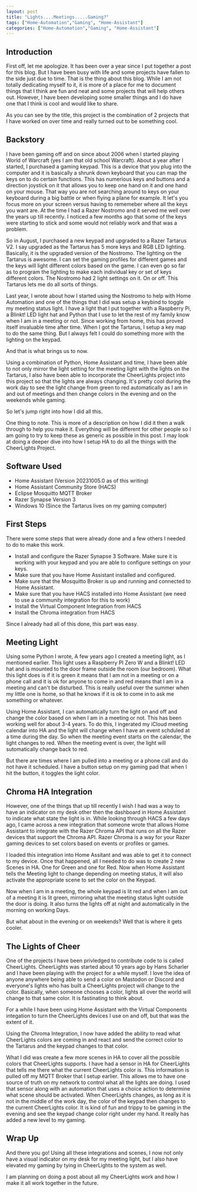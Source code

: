 ```yaml
---
layout: post
title: "Lights....Meetings.....Gaming?"
tags: ["Home-Automation","Gaming", "Home-Assistant"]
categories: ["Home-Automation","Gaming", "Home-Assistant"]
---
```


## Introduction

First off, let me apologize. It has been over a year since I put together a post for this blog. But I have been busy with life and some projects have fallen to the side just due to time. That is the thing about this blog. While I am not totally dedicating myself to it, it is more of a place for me to document things that I think are fun and neat and some projects that will help others out. However, I have been developing some smaller things and I do have one that I think is cool and would like to share. 

As you can see by the title, this project is the combination of 2 projects that I have worked on over time and really turned out to be something cool.

## Backstory

I have been gaming off and on since about 2006 when I started playing World of Warcraft (yes I am that old school Warcraft). About a year after I started, I purchased a gaming keypad. This is a device that you plug into the computer and it is basically a shrunk down keyboard that you can map the keys on to do certain functions. This has numerious keys and buttons and a direction joystick on it that allows you to keep one hand on it and one hand on your mouse. That way you are not searching around to keys on your keyboard during a big battle or when flying a plane for example. It let's you focus more on your screen versus having to rememeber where all the keys you want are. At the time I had a Razer Nostromo and it served me well over the years up till recently. I noticed a few months ago that some of the keys were starting to stick and some would not reliably work and that was a problem. 

So in August, I purchased a new keypad and upgraded to a Razer Tartarus V2. I say upgraded as the Tartarus has 5 more keys and RGB LED lighting. Basically, it is the upgraded version of the Nostromo. The lighting on the Tartarus is awesome. I can set the gaming profiles for different games and the keys will light different colors based on the game. I can even go so far as to program the lighting to make each individual key or set of keys different colors. The Nostromo had 2 light settings on it. On or off. This Tartarus lets me do all sorts of things.

Last year, I wrote about how I started using the Nostromo to help with Home Automation and one of the things that I did was setup a keybind to toggle my meeting status light. I have a light that I put together with a Raspberry Pi, a Blinkt! LED light hat and Python that I use to let the rest of my family know when I am in a meeting or not. Since working from home, this has proved itself invaluable time after time. When I got the Tartarus, I setup a key map to do the same thing. But I always felt I could do something more with the lighting on the keypad. 

And that is what brings us to now.

Using a combination of Python, Home Assistant and time, I have been able to not only mirror the light setting for the meeting light with the lights on the Tartarus, I also have been able to incorporate the CheerLights project into this project so that the lights are always changing. It's pretty cool during the work day to see the light change from green to red automatically as I am in and out of meetings and then change colors in the evening and on the weekends while gaming.

So let's jump right into how I did all this.

One thing to note. This is more of a description on how I did it then a walk through to help you make it. Everything will be different for other people so I am going to try to keep these as generic as possible in this post. I may look at doing a deeper dive into how I setup HA to do all the things with the CheerLights Project. 

## Software Used

- Home Assistant (Version 20231005.0 as of this writing)
- Home Assistant Community Store (HACS)
- Eclipse Mosquitto MQTT Broker
- Razer Synapse Version 3
- Windows 10 (Since the Tartarus lives on my gaming computer)

## First Steps

There were some steps that were already done and a few others I needed to do to make this work.

- Install and configure the Razer Synapse 3 Software. Make sure it is working with your keypad and you are able to configure settings on your keys.
- Make sure that you have Home Assistant installed and configured.
- Make sure that the Mosquitto Broker is up and running and connected to Home Assistant. 
- Make sure that you have HACS installed into Home Assistant (we need to use a community integration for this to work)
- Install the Virtual Component Integration from HACS
- Install the Chroma integration from HACS

Since I already had all of this done, this part was easy.

## Meeting Light

Using some Python I wrote, A few years ago I created a meeting light, as I mentioned earlier. This light uses a Raspberry PI Zero W and a Blinkt! LED hat and is mounted to the door frame outside the room (our bedroom). What this light does is if it is green it means that I am not in a meeting or on a phone call and it is ok for anyone to come in and red means that I am in a meeting and can't be disturbed. This is really useful over the summer when my little one is home, so that he knows if it is ok to come in to ask me something or whatever. 

Using Home Assistant, I can automatically turn the light on and off and change the color based on when I am in a meeting or not. This has been working well for about 3-4 years. To do this, I ingerated my iCloud meeting calendar into HA and the light will change when I have an event schduled at a time during the day. So when the meeting event starts on the calendar, the light changes to red. When the meeting event is over, the light will sutomatically change back to red.

But there are times where I am pulled into a meeting or a phone call and do not have it scheduled. I have a button setup on my gaming pad that when I hit the button, it toggles the light color.

## Chroma HA Integration

However, one of the things that up till recently I wish I had was a way to have an indicator on my desk other then the dashboard in Home Assistant to indicate what state the light is in. While looking through HACS a few days ago, I came across a new integration that someone wrote that allows Home Assistant to integrate with the Razer Chroma API that runs on all the Razer devices that support the Chroma API. Razer Chroma is a way for your Razer gaming devices to set colors based on events or profiles or games. 

I loaded this integration into Home Assitant and was able to get it to connect to my device. Once that happened, all I needed to do was to create 2 new Scenes in HA. One for Green and one for Red. Now when Home Assistant tells the Meeting light to change depending on meeting status, it will also activate the appropriate scene to set the color on the Keypad.

Now when I am in a meeting, the whole keypad is lit red and when I am out of a meeting it is lit green, mirroring what the meeting status light outside the door is doing. It also turns the lights off at night and automatically in the morning on working Days.

But what about in the evening or on weekends? Well that is where it gets cooler.

## The Lights of Cheer

One of the projects I have been privledged to contribute code to is called CheerLights. CheerLights was started about 10 years ago by Hans Scharler and I have been playing with the project for a while myself. I love the idea of anyone anywhere being able to send a color on Mastodon or Discord and everyone's lights who has built a CheerLights project will change to the color. Basically, when someone chooses a color, lights all over the world will change to that same color. It is fastinating to think about.

For a while I have been using Home Assistant with the Virtual Components integation to turn the CheerLights devices I use on and off, but that was the extent of it. 

Using the Chroma Integration, I now have added the ability to read what CheerLights colors are coming in and react and send the correct color to the Tartarus and the keypad changes to that color.

What I did was create a few more scenes in HA to cover all the possible colors that CheerLights supports. I have had a sensor in HA for CheerLights that tells me there what the current CheerLights color is. This information is pulled off my MQTT Broker that I setup earlier. This allows me to have one source of truth on my network to control what all the lights are doing. I used that sensor along with an automation that uses a choice action to determine what scene should be activated. When CheerLights changes, as long as it is not in the middle of the work day, the color of the keypad then changes to the current CheerLights color. It is kind of fun and trippy to be gaming in the evening and see the keypad change color right under my hand. It really has added a new level to my gaming. 

## Wrap Up

And there you go! Using all these integrations and scenes, I now not only have a visual indicator on my desk for my meeting light, but I also have elevated my gaming by tying in CheerLights to the system as well.

I am planning on doing a post about all my CheerLights work and how I make it all work together in the future. 